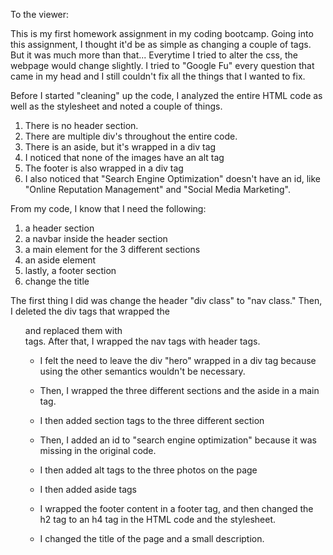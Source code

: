 To the viewer:

This is my first homework assignment in my coding bootcamp. Going into this assignment, I thought it'd be as simple as changing a couple of tags. But it was much more than that... Everytime I tried to alter the css, the webpage would change slightly. I tried to "Google Fu" every question that came in my head and I still couldn't fix all the things that I wanted to fix.

 Before I started "cleaning" up the code, I analyzed the entire HTML code as well as the stylesheet and noted a couple of things. 

1. There is no header section.
2. There are multiple div's throughout the entire code. 
3. There is an aside, but it's wrapped in a div tag
4. I noticed that none of the images have an alt tag
5. The footer is also wrapped in a div tag
6. I also noticed that "Search Engine Optimization" doesn't have an id, like "Online Reputation Management" and "Social Media Marketing". 

From my code, I know that I need the following:
1. a header section
2. a navbar inside the header section
3. a main element for the 3 different sections
4. an aside element
5. lastly, a footer section
6. change the title 

The first thing I did was change the header "div class" to "nav class." Then, I deleted the div tags that wrapped the <ul> and replaced them with <nav> tags. After that, I wrapped the nav tags with header tags.

- I felt the need to leave the div "hero" wrapped in a div tag because using the other semantics wouldn't be necessary.

- Then, I wrapped the three different sections and the aside in a main tag. 
- I then added section tags to the three different section 
- Then, I added an id to "search engine optimization" because it was missing in the original code. 
- I then added alt tags to the three photos on the page
- I then added aside tags
- I wrapped the footer content in a footer tag, and then changed the h2 tag to an h4 tag in the HTML code and the stylesheet.
- I changed the title of the page and a small description.
